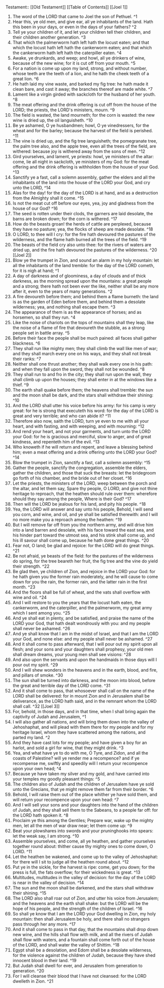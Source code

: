  Testament:: [[Old Testament]]
 [[Table of Contents]]
 [[Joel 1]]
 1. The word of the LORD that came to Joel the son of Pethuel. ^1
 2. Hear this, ye old men, and give ear, all ye inhabitants of the land. Hath this been in your days, or even in the days of your fathers? ^2
 3. Tell ye your children of it, and let your children tell their children, and their children another generation. ^3
 4. That which the palmerworm hath left hath the locust eaten; and that which the locust hath left hath the cankerworm eaten; and that which the cankerworm hath left hath the caterpiller eaten. ^4
 5. Awake, ye drunkards, and weep; and howl, all ye drinkers of wine, because of the new wine; for it is cut off from your mouth. ^5
 6. For a nation is come up upon my land, strong, and without number, whose teeth are the teeth of a lion, and he hath the cheek teeth of a great lion. ^6
 7. He hath laid my vine waste, and barked my fig tree: he hath made it clean bare, and cast it away; the branches thereof are made white. ^7
 8. Lament like a virgin girded with sackcloth for the husband of her youth. ^8
 9. The meat offering and the drink offering is cut off from the house of the LORD; the priests, the LORD's ministers, mourn. ^9
 10. The field is wasted, the land mourneth; for the corn is wasted: the new wine is dried up, the oil languisheth. ^10
 11. Be ye ashamed, O ye husbandmen; howl, O ye vinedressers, for the wheat and for the barley; because the harvest of the field is perished. ^11
 12. The vine is dried up, and the fig tree languisheth; the pomegranate tree, the palm tree also, and the apple tree, even all the trees of the field, are withered: because joy is withered away from the sons of men. ^12
 13. Gird yourselves, and lament, ye priests: howl, ye ministers of the altar: come, lie all night in sackcloth, ye ministers of my God: for the meat offering and the drink offering is withholden from the house of your God. ^13
 14. Sanctify ye a fast, call a solemn assembly, gather the elders and all the inhabitants of the land into the house of the LORD your God, and cry unto the LORD, ^14
 15. Alas for the day! for the day of the LORD is at hand, and as a destruction from the Almighty shall it come. ^15
 16. Is not the meat cut off before our eyes, yea, joy and gladness from the house of our God? ^16
 17. The seed is rotten under their clods, the garners are laid desolate, the barns are broken down; for the corn is withered. ^17
 18. How do the beasts groan! the herds of cattle are perplexed, because they have no pasture; yea, the flocks of sheep are made desolate. ^18
 19. O LORD, to thee will I cry: for the fire hath devoured the pastures of the wilderness, and the flame hath burned all the trees of the field. ^19
 20. The beasts of the field cry also unto thee: for the rivers of waters are dried up, and the fire hath devoured the pastures of the wilderness. ^20
 [[Joel 2]]
 1. Blow ye the trumpet in Zion, and sound an alarm in my holy mountain: let all the inhabitants of the land tremble: for the day of the LORD cometh, for it is nigh at hand; ^1
 2. A day of darkness and of gloominess, a day of clouds and of thick darkness, as the morning spread upon the mountains: a great people and a strong; there hath not been ever the like, neither shall be any more after it, even to the years of many generations. ^2
 3. A fire devoureth before them; and behind them a flame burneth: the land is as the garden of Eden before them, and behind them a desolate wilderness; yea, and nothing shall escape them. ^3
 4. The appearance of them is as the appearance of horses; and as horsemen, so shall they run. ^4
 5. Like the noise of chariots on the tops of mountains shall they leap, like the noise of a flame of fire that devoureth the stubble, as a strong people set in battle array. ^5
 6. Before their face the people shall be much pained: all faces shall gather blackness. ^6
 7. They shall run like mighty men; they shall climb the wall like men of war; and they shall march every one on his ways, and they shall not break their ranks: ^7
 8. Neither shall one thrust another; they shall walk every one in his path: and when they fall upon the sword, they shall not be wounded. ^8
 9. They shall run to and fro in the city; they shall run upon the wall, they shall climb up upon the houses; they shall enter in at the windows like a thief. ^9
 10. The earth shall quake before them; the heavens shall tremble: the sun and the moon shall be dark, and the stars shall withdraw their shining: ^10
 11. And the LORD shall utter his voice before his army: for his camp is very great: for he is strong that executeth his word: for the day of the LORD is great and very terrible; and who can abide it? ^11
 12. Therefore also now, saith the LORD, turn ye even to me with all your heart, and with fasting, and with weeping, and with mourning: ^12
 13. And rend your heart, and not your garments, and turn unto the LORD your God: for he is gracious and merciful, slow to anger, and of great kindness, and repenteth him of the evil. ^13
 14. Who knoweth if he will return and repent, and leave a blessing behind him; even a meat offering and a drink offering unto the LORD your God? ^14
 15. Blow the trumpet in Zion, sanctify a fast, call a solemn assembly: ^15
 16. Gather the people, sanctify the congregation, assemble the elders, gather the children, and those that suck the breasts: let the bridegroom go forth of his chamber, and the bride out of her closet. ^16
 17. Let the priests, the ministers of the LORD, weep between the porch and the altar, and let them say, Spare thy people, O LORD, and give not thine heritage to reproach, that the heathen should rule over them: wherefore should they say among the people, Where is their God? ^17
 18. Then will the LORD be jealous for his land, and pity his people. ^18
 19. Yea, the LORD will answer and say unto his people, Behold, I will send you corn, and wine, and oil, and ye shall be satisfied therewith: and I will no more make you a reproach among the heathen: ^19
 20. But I will remove far off from you the northern army, and will drive him into a land barren and desolate, with his face toward the east sea, and his hinder part toward the utmost sea, and his stink shall come up, and his ill savour shall come up, because he hath done great things. ^20
 21. Fear not, O land; be glad and rejoice: for the LORD will do great things. ^21
 22. Be not afraid, ye beasts of the field: for the pastures of the wilderness do spring, for the tree beareth her fruit, the fig tree and the vine do yield their strength. ^22
 23. Be glad then, ye children of Zion, and rejoice in the LORD your God: for he hath given you the former rain moderately, and he will cause to come down for you the rain, the former rain, and the latter rain in the first month. ^23
 24. And the floors shall be full of wheat, and the vats shall overflow with wine and oil. ^24
 25. And I will restore to you the years that the locust hath eaten, the cankerworm, and the caterpiller, and the palmerworm, my great army which I sent among you. ^25
 26. And ye shall eat in plenty, and be satisfied, and praise the name of the LORD your God, that hath dealt wondrously with you: and my people shall never be ashamed. ^26
 27. And ye shall know that I am in the midst of Israel, and that I am the LORD your God, and none else: and my people shall never be ashamed. ^27
 28. And it shall come to pass afterward, that I will pour out my spirit upon all flesh; and your sons and your daughters shall prophesy, your old men shall dream dreams, your young men shall see visions: ^28
 29. And also upon the servants and upon the handmaids in those days will I pour out my spirit. ^29
 30. And I will shew wonders in the heavens and in the earth, blood, and fire, and pillars of smoke. ^30
 31. The sun shall be turned into darkness, and the moon into blood, before the great and terrible day of the LORD come. ^31
 32. And it shall come to pass, that whosoever shall call on the name of the LORD shall be delivered: for in mount Zion and in Jerusalem shall be deliverance, as the LORD hath said, and in the remnant whom the LORD shall call. ^32
 [[Joel 3]]
 1. For, behold, in those days, and in that time, when I shall bring again the captivity of Judah and Jerusalem, ^1
 2. I will also gather all nations, and will bring them down into the valley of Jehoshaphat, and will plead with them there for my people and for my heritage Israel, whom they have scattered among the nations, and parted my land. ^2
 3. And they have cast lots for my people; and have given a boy for an harlot, and sold a girl for wine, that they might drink. ^3
 4. Yea, and what have ye to do with me, O Tyre, and Zidon, and all the coasts of Palestine? will ye render me a recompence? and if ye recompense me, swiftly and speedily will I return your recompence upon your own head; ^4
 5. Because ye have taken my silver and my gold, and have carried into your temples my goodly pleasant things: ^5
 6. The children also of Judah and the children of Jerusalem have ye sold unto the Grecians, that ye might remove them far from their border. ^6
 7. Behold, I will raise them out of the place whither ye have sold them, and will return your recompence upon your own head: ^7
 8. And I will sell your sons and your daughters into the hand of the children of Judah, and they shall sell them to the Sabeans, to a people far off: for the LORD hath spoken it. ^8
 9. Proclaim ye this among the Gentiles; Prepare war, wake up the mighty men, let all the men of war draw near; let them come up: ^9
 10. Beat your plowshares into swords and your pruninghooks into spears: let the weak say, I am strong. ^10
 11. Assemble yourselves, and come, all ye heathen, and gather yourselves together round about: thither cause thy mighty ones to come down, O LORD. ^11
 12. Let the heathen be wakened, and come up to the valley of Jehoshaphat: for there will I sit to judge all the heathen round about. ^12
 13. Put ye in the sickle, for the harvest is ripe: come, get you down; for the press is full, the fats overflow; for their wickedness is great. ^13
 14. Multitudes, multitudes in the valley of decision: for the day of the LORD is near in the valley of decision. ^14
 15. The sun and the moon shall be darkened, and the stars shall withdraw their shining. ^15
 16. The LORD also shall roar out of Zion, and utter his voice from Jerusalem; and the heavens and the earth shall shake: but the LORD will be the hope of his people, and the strength of the children of Israel. ^16
 17. So shall ye know that I am the LORD your God dwelling in Zion, my holy mountain: then shall Jerusalem be holy, and there shall no strangers pass through her any more. ^17
 18. And it shall come to pass in that day, that the mountains shall drop down new wine, and the hills shall flow with milk, and all the rivers of Judah shall flow with waters, and a fountain shall come forth out of the house of the LORD, and shall water the valley of Shittim. ^18
 19. Egypt shall be a desolation, and Edom shall be a desolate wilderness, for the violence against the children of Judah, because they have shed innocent blood in their land. ^19
 20. But Judah shall dwell for ever, and Jerusalem from generation to generation. ^20
 21. For I will cleanse their blood that I have not cleansed: for the LORD dwelleth in Zion. ^21
